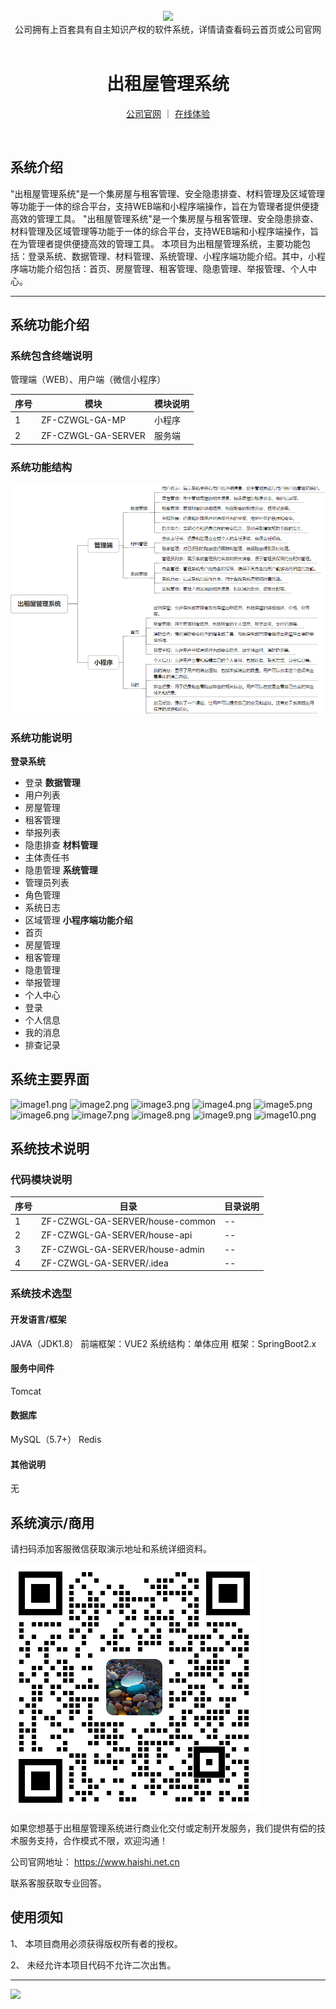 <br/>

<div align="center" >
    <img src="https://www.haishi.net.cn/img/17f49ecef80e4c6248070c401a94c032.0ff19479.png" />
<br/>
<div>公司拥有上百套具有自主知识产权的软件系统，详情请查看码云首页或公司官网</div>
</div>

<div align="center">
<br/>
<h1>出租屋管理系统</h1>

<a href="https://www.haishi.net.cn/">公司官网</a> ｜ <a href="https://www.haishi.net.cn/">在线体验</a>

<br/>

</div>


## 系统介绍


"出租屋管理系统"是一个集房屋与租客管理、安全隐患排查、材料管理及区域管理等功能于一体的综合平台，支持WEB端和小程序端操作，旨在为管理者提供便捷高效的管理工具。
"出租屋管理系统"是一个集房屋与租客管理、安全隐患排查、材料管理及区域管理等功能于一体的综合平台，支持WEB端和小程序端操作，旨在为管理者提供便捷高效的管理工具。
本项目为出租屋管理系统，主要功能包括：登录系统、数据管理、材料管理、系统管理、小程序端功能介绍。其中，小程序端功能介绍包括：首页、房屋管理、租客管理、隐患管理、举报管理、个人中心。
                


<hr/>

## 系统功能介绍

### 系统包含终端说明

管理端（WEB）、用户端（微信小程序）

| 序号 | 模块 | 模块说明 |
| --- | --- | --- |
| 1 | ZF-CZWGL-GA-MP | 小程序 |
| 2 | ZF-CZWGL-GA-SERVER | 服务端 |

### 系统功能结构

![](./images/swdt.png)

### 系统功能说明

**登录系统**
- 登录
**数据管理**
- 用户列表
- 房屋管理
- 租客管理
- 举报列表
- 隐患排查
**材料管理**
- 主体责任书
- 隐患管理
**系统管理**
- 管理员列表
- 角色管理
- 系统日志
- 区域管理
**小程序端功能介绍**
- 首页
- 房屋管理
- 租客管理
- 隐患管理
- 举报管理
- 个人中心
- 登录
- 个人信息
- 我的消息
- 排查记录

## 系统主要界面

![image1.png](http://codeimg.haishi.net.cn/ZF-CZWGL-GA_1.png)
![image2.png](http://codeimg.haishi.net.cn/ZF-CZWGL-GA_2.png)
![image3.png](http://codeimg.haishi.net.cn/ZF-CZWGL-GA_3.png)
![image4.png](http://codeimg.haishi.net.cn/ZF-CZWGL-GA_4.png)
![image5.png](http://codeimg.haishi.net.cn/ZF-CZWGL-GA_5.png)
![image6.png](http://codeimg.haishi.net.cn/ZF-CZWGL-GA_6.png)
![image7.png](http://codeimg.haishi.net.cn/ZF-CZWGL-GA_7.png)
![image8.png](http://codeimg.haishi.net.cn/ZF-CZWGL-GA_8.png)
![image9.png](http://codeimg.haishi.net.cn/ZF-CZWGL-GA_9.png)
![image10.png](http://codeimg.haishi.net.cn/ZF-CZWGL-GA_10.png)

## 系统技术说明

### 代码模块说明

| 序号 | 目录 | 目录说明 |
| --- | --- | --- |
| 1 | ZF-CZWGL-GA-SERVER/house-common | -- |
| 2 | ZF-CZWGL-GA-SERVER/house-api | -- |
| 3 | ZF-CZWGL-GA-SERVER/house-admin | -- |
| 4 | ZF-CZWGL-GA-SERVER/.idea | -- |

### 系统技术选型

#### 开发语言/框架

JAVA（JDK1.8）
前端框架：VUE2
系统结构：单体应用
框架：SpringBoot2.x

#### 服务中间件

Tomcat

#### 数据库

MySQL（5.7+）
Redis

#### 其他说明

无


## 系统演示/商用

请扫码添加客服微信获取演示地址和系统详细资料。

![](./images/kf.png)

如果您想基于出租屋管理系统进行商业化交付或定制开发服务，我们提供有偿的技术服务支持，合作模式不限，欢迎沟通！

公司官网地址： <a href="https://www.haishi.net.cn/">https://www.haishi.net.cn</a>

联系客服获取专业回答。


## 使用须知

1、 本项目商用必须获得版权所有者的授权。

2、 未经允许本项目代码不允许二次出售。

<hr/>

![](./images/gsjj.png)